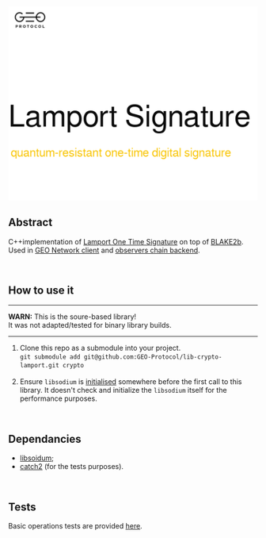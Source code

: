 
![logo](https://github.com/GEO-Protocol/lib-crypto-lamport/blob/master/resources/lamport_logo.png)



## Abstract
C++implementation of [Lamport One Time Signature](https://ru.wikipedia.org/wiki/%D0%9F%D0%BE%D0%B4%D0%BF%D0%B8%D1%81%D1%8C_%D0%9B%D1%8D%D0%BC%D0%BF%D0%BE%D1%80%D1%82%D0%B0) on top of [BLAKE2b](https://blake2.net).  
Used in [GEO Network client](https://github.com/GEO-Protocol/GEO-network-client) and [observers chain backend](https://github.com/GEO-Protocol/gns-observers-chain-back).

</br>

## How to use it

---
**WARN:** This is the soure-based library!  
It was not adapted/tested for binary library builds.

---

1. Clone this repo as a submodule into your project.  
  `git submodule add git@github.com:GEO-Protocol/lib-crypto-lamport.git crypto` </br></br>
1. Ensure `libsodium` is [initialised](https://download.libsodium.org/doc/usage) somewhere before the first call to this library. It doesn't check and initialize the `libsodium` itself for the performance purposes.

</br>

## Dependancies
* [libsoidum](https://download.libsodium.org/doc/);
* [catch2](https://github.com/catchorg/Catch2) (for the tests purposes).

</br>

## Tests
Basic operations tests are provided [here](https://github.com/GEO-Protocol/lib-crypto-lamport/tree/master/tests). 
